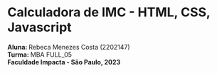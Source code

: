 # Calculadora de IMC - HTML, CSS, Javascript
<b>Aluna: </b> Rebeca Menezes Costa (2202147)
<br>
<b>Turma: </b> MBA FULL_05
<br>
<b>Faculdade Impacta - São Paulo, 2023 </b>
